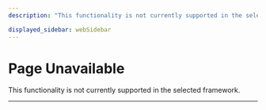 ```yaml
---
description: "This functionality is not currently supported in the selected framework.                                                                                          "

displayed_sidebar: webSidebar
---
```


# Page Unavailable

This functionality is not currently supported in the selected framework.

---
